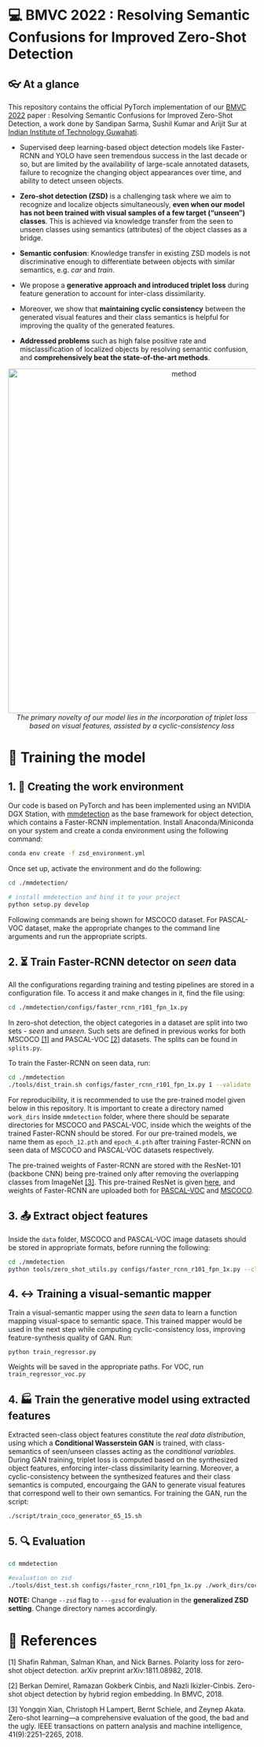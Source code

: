 # :computer: BMVC 2022 : Resolving Semantic Confusions for Improved Zero-Shot Detection

##  :eyeglasses: At a glance
This repository contains the official PyTorch implementation of our [BMVC 2022](www.bmvc2022.org) paper : Resolving Semantic Confusions for Improved Zero-Shot Detection, a work done by Sandipan Sarma, Sushil Kumar and Arijit Sur at [Indian Institute of Technology Guwahati](https://www.iitg.ac.in/cse/). 


- Supervised deep learning-based object detection models like Faster-RCNN and YOLO have seen tremendous success in the last decade or so, but are limited by the availability of large-scale annotated datasets, failure to recognize the changing object appearances over time, and ability to detect unseen objects.

- **Zero-shot detection (ZSD)** is a challenging task where we aim to recognize and localize objects simultaneously, **even when our model has not been trained with visual samples of a few target (“unseen”) classes**. This is achieved via knowledge transfer from the seen to unseen classes using semantics (attributes) of the object classes as a bridge.

- **Semantic confusion**: Knowledge transfer in existing ZSD models is not discriminative enough to differentiate between objects with similar semantics, e.g. *car* and *train*. 

- We propose a **generative approach and introduced triplet loss** during feature generation to account for inter-class dissimilarity.

- Moreover, we show that **maintaining cyclic consistency** between the generated visual features and their class semantics is helpful for improving the quality of the generated features.

- **Addressed problems** such as high false positive rate and misclassification of localized objects by resolving semantic confusion, and **comprehensively beat the state-of-the-art methods**.


<p align="center">
  <img alt="method" src="https://user-images.githubusercontent.com/30040548/202925339-e408b9bf-7cac-4c39-af27-b4a636aeb14d.jpg" width="700">
  <br>
    <em>The primary novelty of our model lies in the incorporation of triplet loss based on visual features, assisted by a cyclic-consistency loss</em>
</p>

# :bullettrain_side: Training the model

## 1. :office: Creating the work environment
Our code is based on PyTorch and has been implemented using an NVIDIA DGX Station, with [mmdetection](https://github.com/open-mmlab/mmdetection) as the base framework for object detection, which contains a Faster-RCNN implementation. Install Anaconda/Miniconda on your system and create a conda environment using the following command:

```bash
conda env create -f zsd_environment.yml
```

Once set up, activate the environment and do the following:
```bash
cd ./mmdetection/

# install mmdetection and bind it to your project
python setup.py develop
```

Following commands are being shown for MSCOCO dataset. For PASCAL-VOC dataset, make the appropriate changes to the command line arguments and run the appropriate scripts.

## 2. :hourglass_flowing_sand: Train Faster-RCNN detector on *seen* data
All the configurations regarding training and testing pipelines are stored in a configuration file. To access it and make changes in it, find the file using:

```bash
cd ./mmdetection/configs/faster_rcnn_r101_fpn_1x.py
```

In zero-shot detection, the object categories in a dataset are split into two sets - *seen* and *unseen*. Such sets are defined in previous works for both MSCOCO [[1]](#1) and PASCAL-VOC [[2]](#2) datasets. The splits can be found in ```splits.py```.

To train the Faster-RCNN on seen data, run:
```bash
cd ./mmdetection
./tools/dist_train.sh configs/faster_rcnn_r101_fpn_1x.py 1 --validate 
```
For reproducibility, it is recommended to use the pre-trained model given below in this repository. It is important to create a directory named ```work_dirs``` inside ```mmdetection``` folder, where there should be separate directories for MSCOCO and PASCAL-VOC, inside which the weights of the trained Faster-RCNN should be stored. For our pre-trained models, we name them as ```epoch_12.pth``` and ```epoch_4.pth``` after training Faster-RCNN on seen data of MSCOCO and PASCAL-VOC datasets respectively.

The pre-trained weights of Faster-RCNN are stored with the ResNet-101 (backbone CNN) being pre-trained only after removing the overlapping classes from ImageNet [[3]](#3). This pre-trained ResNet is given [here](https://drive.google.com/file/d/1wAgWbceKwS6c_zjZ3KzkDm7SNoKQOynJ/view?usp=share_link), and weights of Faster-RCNN are uploaded both for [PASCAL-VOC](https://mega.nz/file/rIc2Qawa#kjZjqHYtIX6RTpIy9vmxIPZzeU-6v5Rw7Ea6NRylTnU) and [MSCOCO](https://mega.nz/file/TZ81kSpA#LX97kMk0SlOQE2FwBymr1kk1pRPZxzxVwrxDzLAXaDA).

## 3. :outbox_tray: Extract object features 
Inside the ```data``` folder, MSCOCO and PASCAL-VOC image datasets should be stored in appropriate formats, before running the following:

```bash
cd ./mmdetection
python tools/zero_shot_utils.py configs/faster_rcnn_r101_fpn_1x.py --classes seen --load_from ./work_dirs/coco2014/epoch_12.pth --save_dir ./data --data_split train
```

## 4. :left_right_arrow: Training a visual-semantic mapper
Train a visual-semantic mapper using the *seen* data to learn a function mapping visual-space to semantic space. This trained mapper would be used in the next step while computing cyclic-consistency loss, improving feature-synthesis quality of GAN. Run:
```
python train_regressor.py 
```
Weights will be saved in the appropriate paths. For VOC, run ```train_regressor_voc.py```


## 4. :factory: Train the generative model using extracted features
Extracted seen-class object features constitute the *real data distribution*, using which a **Conditional Wasserstein GAN** is trained, with class-semantics of seen/unseen classes acting as the *conditional variables*. During GAN training, triplet loss is computed based on the synthesized object features, enforcing inter-class dissimilarity learning. Moreover, a cyclic-consistency between the synthesized features and their class semantics is computed, encourgaing the GAN to generate visual features that correspond well to their own semantics. For training the GAN, run the script:
```bash
./script/train_coco_generator_65_15.sh
```

## 5. :mag: Evaluation
```bash
cd mmdetection

#evaluation on zsd
./tools/dist_test.sh configs/faster_rcnn_r101_fpn_1x.py ./work_dirs/coco2014/epoch_12.pth 1 --dataset coco --out /workspace/arijit_ug/sushil/zsd/checkpoints/ab_st_final/coco_65_15_wgan_modeSeek_seen_cycSeenUnseen_tripletSeenUnseen_varMargin_try6/coco_65_15_wgan_modeSeek_seen_cycSeenUnseen_tripletSeenUnseen_varMargin_try6_zsd_result.pkl --zsd --syn_weights /workspace/arijit_ug/sushil/zsd/checkpoints/ab_st_final/coco_65_15_wgan_modeSeek_seen_cycSeenUnseen_tripletSeenUnseen_varMargin_try6/classifier_best_latest.pth
```

**NOTE:** Change ```--zsd``` flag to ```---gzsd``` for evaluation in the **generalized ZSD setting**. Change directory names accordingly.




# :scroll: References
<a id="1">[1]</a> 
Shafin Rahman, Salman Khan, and Nick Barnes. Polarity loss for zero-shot object
detection. arXiv preprint arXiv:1811.08982, 2018.

<a id="2">[2]</a> 
Berkan Demirel, Ramazan Gokberk Cinbis, and Nazli Ikizler-Cinbis. Zero-shot object
detection by hybrid region embedding. In BMVC, 2018.

<a id="3">[3]</a> 
Yongqin Xian, Christoph H Lampert, Bernt Schiele, and Zeynep Akata. Zero-shot learning—a comprehensive evaluation of the good, the bad and the ugly. IEEE transactions on pattern analysis and machine intelligence, 41(9):2251–2265, 2018.
